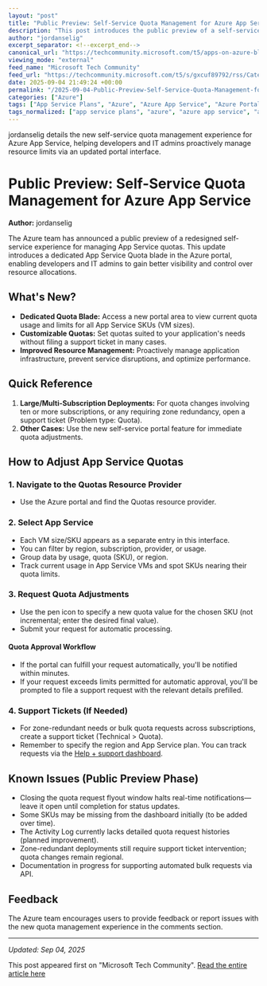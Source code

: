 ```yaml
---
layout: "post"
title: "Public Preview: Self-Service Quota Management for Azure App Service"
description: "This post introduces the public preview of a self-service quota management experience for Azure App Service within the Azure portal. The new feature provides a dedicated interface to view, adjust, and manage quota limits for App Service plans, including automation for many requests and guidance for handling exceptions. Developers and IT admins gain more control for optimizing performance and avoiding disruptions."
author: "jordanselig"
excerpt_separator: <!--excerpt_end-->
canonical_url: "https://techcommunity.microsoft.com/t5/apps-on-azure-blog/announcing-the-public-preview-of-the-new-app-service-quota-self/ba-p/4450415"
viewing_mode: "external"
feed_name: "Microsoft Tech Community"
feed_url: "https://techcommunity.microsoft.com/t5/s/gxcuf89792/rss/Category?category.id=Azure"
date: 2025-09-04 21:49:24 +00:00
permalink: "/2025-09-04-Public-Preview-Self-Service-Quota-Management-for-Azure-App-Service.html"
categories: ["Azure"]
tags: ["App Service Plans", "Azure", "Azure App Service", "Azure Portal", "Capacity Management", "Cloud Platforms", "Community", "Deployment", "Portal Experience", "Public Preview", "Quota Management", "Resource Management", "Scaling", "Self Service", "Support Tickets", "VM SKUs"]
tags_normalized: ["app service plans", "azure", "azure app service", "azure portal", "capacity management", "cloud platforms", "community", "deployment", "portal experience", "public preview", "quota management", "resource management", "scaling", "self service", "support tickets", "vm skus"]
---
```


jordanselig details the new self-service quota management experience for Azure App Service, helping developers and IT admins proactively manage resource limits via an updated portal interface.<!--excerpt_end-->

# Public Preview: Self-Service Quota Management for Azure App Service

**Author:** jordanselig  

The Azure team has announced a public preview of a redesigned self-service experience for managing App Service quotas. This update introduces a dedicated App Service Quota blade in the Azure portal, enabling developers and IT admins to gain better visibility and control over resource allocations.

## What's New?

- **Dedicated Quota Blade:** Access a new portal area to view current quota usage and limits for all App Service SKUs (VM sizes).
- **Customizable Quotas:** Set quotas suited to your application's needs without filing a support ticket in many cases.
- **Improved Resource Management:** Proactively manage application infrastructure, prevent service disruptions, and optimize performance.

## Quick Reference

1. **Large/Multi-Subscription Deployments:** For quota changes involving ten or more subscriptions, or any requiring zone redundancy, open a support ticket (Problem type: Quota).
2. **Other Cases:** Use the new self-service portal feature for immediate quota adjustments.

## How to Adjust App Service Quotas

### 1. Navigate to the Quotas Resource Provider

- Use the Azure portal and find the Quotas resource provider.

### 2. Select App Service

- Each VM size/SKU appears as a separate entry in this interface.
- You can filter by region, subscription, provider, or usage.
- Group data by usage, quota (SKU), or region.
- Track current usage in App Service VMs and spot SKUs nearing their quota limits.

### 3. Request Quota Adjustments

- Use the pen icon to specify a new quota value for the chosen SKU (not incremental; enter the desired final value).
- Submit your request for automatic processing.

#### Quota Approval Workflow

- If the portal can fulfill your request automatically, you'll be notified within minutes.
- If your request exceeds limits permitted for automatic approval, you'll be prompted to file a support request with the relevant details prefilled.

### 4. Support Tickets (If Needed)

- For zone-redundant needs or bulk quota requests across subscriptions, create a support ticket (Technical > Quota).
- Remember to specify the region and App Service plan. You can track requests via the [Help + support dashboard](https://ms.portal.azure.com/#view/Microsoft_Azure_Support/HelpAndSupportBlade/~/overview).

## Known Issues (Public Preview Phase)

- Closing the quota request flyout window halts real-time notifications—leave it open until completion for status updates.
- Some SKUs may be missing from the dashboard initially (to be added over time).
- The Activity Log currently lacks detailed quota request histories (planned improvement).
- Zone-redundant deployments still require support ticket intervention; quota changes remain regional.
- Documentation in progress for supporting automated bulk requests via API.

## Feedback

The Azure team encourages users to provide feedback or report issues with the new quota management experience in the comments section.

---

*Updated: Sep 04, 2025*

This post appeared first on "Microsoft Tech Community". [Read the entire article here](https://techcommunity.microsoft.com/t5/apps-on-azure-blog/announcing-the-public-preview-of-the-new-app-service-quota-self/ba-p/4450415)
